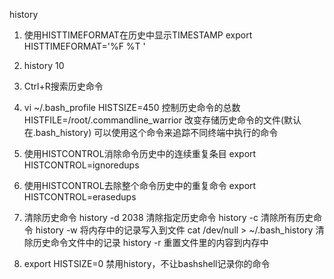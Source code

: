 history

1. 使用HISTTIMEFORMAT在历史中显示TIMESTAMP
export HISTTIMEFORMAT='%F %T '

2. history 10

3. Ctrl+R搜索历史命令

4. vi ~/.bash_profile
HISTSIZE=450  控制历史命令的总数
HISTFILE=/root/.commandline_warrior 改变存储历史命令的文件(默认在.bash_history)
可以使用这个命令来追踪不同终端中执行的命令

5. 使用HISTCONTROL消除命令历史中的连续重复条目
export HISTCONTROL=ignoredups

6. 使用HISTCONTROL去除整个命令历史中的重复命令
export HISTCONTROL=erasedups

7. 清除历史命令
history -d 2038  清除指定历史命令
history -c 清除所有历史命令
history -w 将内存中的记录写入到文件
cat /dev/null > ~/.bash_history  清除历史命令文件中的记录
history -r 重置文件里的内容到内存中

8. export HISTSIZE=0 禁用history，不让bashshell记录你的命令
